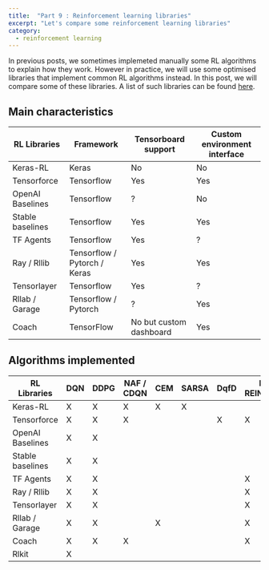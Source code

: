 ```yaml
---
title:  "Part 9 : Reinforcement learning libraries"
excerpt: "Let's compare some reinforcement learning libraries"
category:
  - reinforcement learning
---
```


In previous posts, we sometimes implemeted manually some RL algorithms to explain how they work. However in practice, we will use some optimised libraries that implement common RL algorithms instead. In this post, we will compare some of these libraries. A list of such libraries can be found [here](https://github.com/godmoves/reinforcement_learning_collections).



## Main characteristics

| RL Libraries     | Framework                    | Tensorboard support     | Custom environment interface |
|------------------|------------------------------|-------------------------|------------------------------|
| Keras-RL         | Keras                        | No                      | No                           |
| Tensorforce      | Tensorflow                   | Yes                     | Yes                          |
| OpenAI Baselines | Tensorflow                   | ?                       | No                           |
| Stable baselines | Tensorflow                   | Yes                     | Yes                          |
| TF Agents        | Tensorflow                   | Yes                     | ?                            |
| Ray / Rllib      | Tensorflow / Pytorch / Keras | Yes                     | Yes                          |
| Tensorlayer      | Tensorflow                   | Yes                     | ?                            |
| Rllab / Garage   | Tensorflow / Pytorch         | ?                       | Yes                          |
| Coach            | TensorFlow                   | No but custom dashboard | Yes                          |


## Algorithms implemented

| RL Libraries     | DQN | DDPG | NAF / CDQN | CEM | SARSA | DqfD | PG / REINFORCE | PPO | A2C | A3C | TRPO | GAE | ACER | ACKTR | GAIL | SAC | TD3 | ERWR | NPO | REPS | TNPG | CMA-ES | MMC | PAL | TDM | RIG | Skew-Fit |
|------------------|-----|------|------------|-----|-------|------|----------------|-----|-----|-----|------|-----|------|-------|------|-----|-----|------|-----|------|------|--------|-----|-----|-----|-----|----------|
| Keras-RL         | X   | X    | X          | X   | X     |      |                |     |     |     |      |     |      |       |      |     |     |      |     |      |      |        |     |     |     |     |          |
| Tensorforce      | X   | X    | X          |     |       | X    | X              | X   | X   | X   | X    | X   |      |       |      |     |     |      |     |      |      |        |     |     |     |     |          |
| OpenAI Baselines | X   | X    |            |     |       |      |                | X   | X   |     | X    |     | X    | X     | X    |     |     |      |     |      |      |        |     |     |     |     |          |
| Stable baselines | X   | X    |            |     |       |      |                | X   | X   |     | X    |     | X    | X     | X    | X   | X   |      |     |      |      |        |     |     |     |     |          |
| TF Agents        | X   | X    |            |     |       |      | X              | X   |     |     |      |     |      |       |      | X   | X   |      |     |      |      |        |     |     |     |     |          |
| Ray / Rllib      | X   | X    |            |     |       |      | X              | X   | X   | X   |      |     |      |       |      | X   | X   |      |     |      |      |        |     |     |     |     |          |
| Tensorlayer      | X   | X    |            |     |       |      | X              | X   | X   | X   | X    |     |      |       |      | X   | X   |      |     |      |      |        |     |     |     |     |          |
| Rllab / Garage   | X   | X    |            | X   |       |      | X              | X   |     |     | X    |     |      |       |      |     | X   | X    | X   | X    | X    | X      |     |     |     |     |          |
| Coach            | X   | X    | X          |     |       |      | X              | X   |     | X   |      | X   | X    |       |      | X   | X   |      |     |      |      |        | X   | X   |     |     |          |
| Rlkit            | X   |      |            |     |       |      |                |     |     |     |      |     |      |       |      | X   | X   |      |     |      |      |        |     |     | X   | X   | X        |
